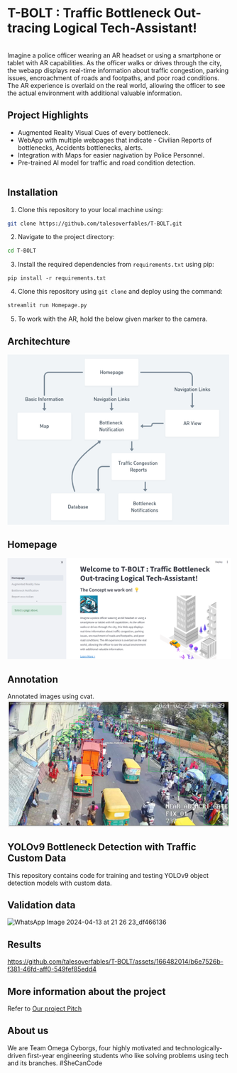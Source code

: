 # T-BOLT : Traffic Bottleneck Out-tracing Logical Tech-Assistant!
<br>Imagine a police officer wearing an AR headset or using a smartphone or tablet with AR capabilities. As the officer walks or drives through the city, the webapp displays real-time information about traffic congestion, parking issues, encroachment of roads and footpaths, and poor road conditions. The AR experience is overlaid on the real world, allowing the officer to see the actual environment with additional valuable information.</br>
## Project Highlights
- Augmented Reality Visual Cues of every bottleneck.
- WebApp with multiple webpages that indicate - Civilian Reports of bottlenecks, Accidents bottlenecks, alerts.
- Integration with Maps for easier nagivation by Police Personnel.
- Pre-trained AI model for traffic and road condition detection.
<br></br>

## Installation
1. Clone this repository to your local machine using:

```bash
git clone https://github.com/talesoverfables/T-BOLT.git
```
2. Navigate to the project directory:

```bash
cd T-BOLT
```
3. Install the required dependencies from `requirements.txt` using pip:
```
pip install -r requirements.txt
```
4. Clone this repository using `git clone` and deploy using the command:
```bash
streamlit run Homepage.py
```
5. To work with the AR, hold the below given marker to the camera.

## Architechture
<img width="500" alt="50" src="https://github.com/talesoverfables/T-BOLT/blob/main/TBOLT-%20Architechture.png">

## Homepage
<img width="900" alt="101" src="https://github.com/talesoverfables/T-BOLT/blob/main/Homepage-101.png">

## Annotation
Annotated images using cvat.
<img width="500" alt="50" src="https://github.com/talesoverfables/T-BOLT/blob/main/annotate.png">


## YOLOv9 Bottleneck Detection with Traffic Custom Data
This repository contains code for training and testing YOLOv9 object detection models with custom data.

## Validation data
![WhatsApp Image 2024-04-13 at 21 26 23_df466136](https://github.com/talesoverfables/T-BOLT/assets/166482014/c981b40b-3f68-4447-8ff3-ddf3b77154f3)

## Results
https://github.com/talesoverfables/T-BOLT/assets/166482014/b6e7526b-f381-46fd-aff0-549fef85edd4
    
## More information about the project
Refer to [Our project Pitch](https://docs.google.com/presentation/d/1SfAv4E1dG_Os59Px8zseLoBFlciG5gAL7fWOfxQ8Lw8/edit#slide=id.g2cbb5c5073d_0_16)

## About us
We are Team Omega Cyborgs, four highly motivated and technologically-driven first-year engineering students who like solving problems using tech and its branches.
#SheCanCode
